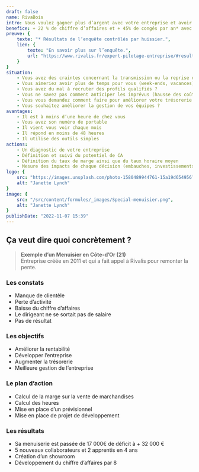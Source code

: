 ```yaml
---
draft: false
name: RivaBois
intro: Vous voulez gagner plus d’argent avec votre entreprise et avoir plus de temps pour vous ?
benefice: + 22 % de chiffre d’affaires et + 45% de congés par an* avec un Conseiller Rivalis
preuve: {
    texte: "* Résultats de l’enquête contrôlés par huissier.",
    lien: {
        texte: "En savoir plus sur l’enquête.",
        url: "https://www.rivalis.fr/expert-pilotage-entreprise/#resultats-pilotage-rivalis"
    }
}
situation:
    - Vous avez des craintes concernant la transmission ou la reprise de votre fonds de commerce ?
    - Vous aimeriez avoir plus de temps pour vous (week-ends, vacances) ?
    - Vous avez du mal à recruter des profils qualifiés ?
    - Vous ne savez pas comment anticiper les imprévus (hausse des coûts, délais, chantiers inachevés) ?
    - Vous vous demandez comment faire pour améliorer votre trésorerie ou votre rentabilité ?
    - Vous souhaitez améliorer la gestion de vos équipes ?
avantages:
    - Il est à moins d’une heure de chez vous
    - Vous avez son numéro de portable
    - Il vient vous voir chaque mois
    - Il répond en moins de 48 heures
    - Il utilise des outils simples
actions:
    - Un diagnostic de votre entreprise
    - Définition et suivi du potentiel de CA
    - Définition du taux de marge ainsi que du taux horaire moyen
    - Mesure des impacts de chaque décision (embauches, investissements,...)
logo: {
    src: "https://images.unsplash.com/photo-1580489944761-15a19d654956?&fit=crop&w=280",
    alt: "Janette Lynch"
}
image: {
    src: "/src/content/formules/_images/Special-menuisier.png",
    alt: "Janette Lynch"
}
publishDate: "2022-11-07 15:39"
---
```


##  Ça veut dire quoi concrètement ?

> **Exemple d’un Menuisier en Côte-d’Or (21)**  
> Entreprise créée en 2011 et qui a fait appel à Rivalis pour remonter la pente.

### Les constats
- Manque de clientèle
- Perte d’activité
- Baisse du chiffre d’affaires
- Le dirigeant ne se sortait pas de salaire
- Pas de résultat

### Les objectifs
- Améliorer la rentabilité
- Développer l’entreprise
- Augmenter la trésorerie
- Meilleure gestion de l’entreprise

### Le plan d’action
- Calcul de la marge sur la vente de marchandises
- Calcul des heures
- Mise en place d’un prévisionnel
- Mise en place de projet de développement

### Les résultats
- Sa menuiserie est passée de 17 000€ de déficit à + 32 000 €
- 5 nouveaux collaborateurs et 2 apprentis en 4 ans
- Création d’un showroom
- Développement du chiffre d’affaires par 8
